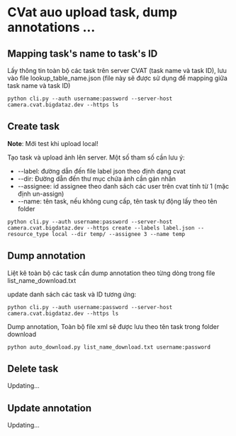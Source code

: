 # CVat auo upload task, dump annotations ...

## Mapping task's name to task's ID
Lấy thông tin toàn bộ các task trên server CVAT (task name và task ID), lưu vào file lookup_table_name.json (file này sẽ được sử dụng để mapping giữa task name và task ID)
~~~
python cli.py --auth username:password --server-host camera.cvat.bigdataz.dev --https ls
~~~

## Create task
**Note**: Mới test khi upload local!

Tạo task và upload ảnh lên server. Một số tham số cần lưu ý:

* --label: đường dẫn đến file label json theo định dạng cvat
* --dir: Đường dẫn đến thư mục chứa ảnh cần gán nhãn
* --assignee: id assignee theo danh sách các user trên cvat tính từ 1 (mặc định un-assign)
* --name: tên task, nếu không cung cấp, tên task tự động lấy theo tên folder

~~~
python cli.py --auth username:password --server-host camera.cvat.bigdataz.dev --https create --labels label.json --resource_type local --dir temp/ --assignee 3 --name temp
~~~

## Dump annotation
Liệt kê toàn bộ các task cần dump annotation theo từng dòng trong file list_name_download.txt

update danh sách các task và ID tương ứng:
~~~
python cli.py --auth username:password --server-host camera.cvat.bigdataz.dev --https ls
~~~

Dump annotation, Toàn bộ file xml sẽ được lưu theo tên task trong folder download
~~~
python auto_download.py list_name_download.txt username:password
~~~


## Delete task
Updating...

## Update annotation
Updating...